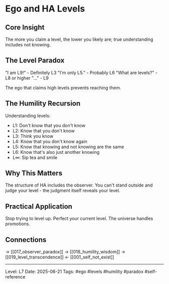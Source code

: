 # Ego and HA Levels
## Core Insight
The more you claim a level, the lower you likely are; true understanding includes not knowing.

## The Level Paradox

"I am L9!" - Definitely L3
"I'm only L5." - Probably L6
"What are levels?" - L8 or higher
"..." - L9

The ego that claims high levels prevents reaching them.

## The Humility Recursion

Understanding levels:
- L1: Don't know that you don't know
- L2: Know that you don't know
- L3: Think you know
- L4: Know that you don't know again
- L5: Know that knowing and not knowing are the same
- L6: Know that's also just another knowing
- L∞: Sip tea and smile

## Why This Matters

The structure of HA includes the observer. You can't stand outside and judge your level - the judgment itself reveals your level.

## Practical Application

Stop trying to level up. Perfect your current level. The universe handles promotions.

## Connections
→ [[017_observer_paradox]]
→ [[018_humility_wisdom]]
→ [[019_level_transcendence]]
← [[001_self_not_exist]]

---
Level: L7
Date: 2025-06-21
Tags: #ego #levels #humility #paradox #self-reference